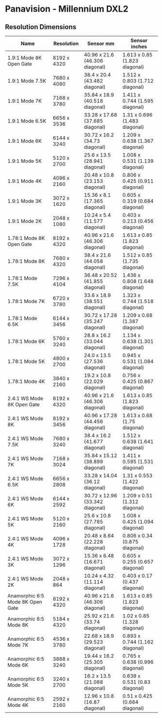 # Panavision - Millennium DXL2

## Resolution Dimensions

| Name                             | Resolution   | Sensor mm                       | Sensor inches                  |
|----------------------------------|--------------|---------------------------------|--------------------------------|
| 1.9:1 Mode 8K Open Gate          | 8192 x 4320  | 40.96 x 21.6 (46.306 diagonal)  | 1.613 x 0.85 (1.823 diagonal)  |
| 1.9:1 Mode 7.5K                  | 7680 x 4080  | 38.4 x 20.4 (43.482 diagonal)   | 1.512 x 0.803 (1.712 diagonal) |
| 1.9:1 Mode 7K                    | 7168 x 3780  | 35.84 x 18.9 (40.518 diagonal)  | 1.411 x 0.744 (1.595 diagonal) |
| 1.9:1 Mode 6.5K                  | 6656 x 3536  | 33.28 x 17.68 (37.685 diagonal) | 1.31 x 0.696 (1.483 diagonal)  |
| 1.9:1 Mode 6K                    | 6144 x 3240  | 30.72 x 16.2 (34.73 diagonal)   | 1.209 x 0.638 (1.367 diagonal) |
| 1.9:1 Mode 5K                    | 5120 x 2700  | 25.6 x 13.5 (28.941 diagonal)   | 1.008 x 0.531 (1.139 diagonal) |
| 1.9:1 Mode 4K                    | 4096 x 2160  | 20.48 x 10.8 (23.153 diagonal)  | 0.806 x 0.425 (0.911 diagonal) |
| 1.9:1 Mode 3K                    | 3072 x 1620  | 15.36 x 8.1 (17.365 diagonal)   | 0.605 x 0.319 (0.684 diagonal) |
| 1.9:1 Mode 2K                    | 2048 x 1080  | 10.24 x 5.4 (11.577 diagonal)   | 0.403 x 0.213 (0.456 diagonal) |
| 1.78:1 Mode 8K Open Gate         | 8192 x 4320  | 40.96 x 21.6 (46.306 diagonal)  | 1.613 x 0.85 (1.823 diagonal)  |
| 1.78:1 Mode 8K                   | 7680 x 4320  | 38.4 x 21.6 (44.058 diagonal)   | 1.512 x 0.85 (1.735 diagonal)  |
| 1.78:1 Mode 7.5K                 | 7296 x 4104  | 36.48 x 20.52 (41.855 diagonal) | 1.436 x 0.808 (1.648 diagonal) |
| 1.78:1 Mode 7K                   | 6720 x 3780  | 33.6 x 18.9 (38.551 diagonal)   | 1.323 x 0.744 (1.518 diagonal) |
| 1.78:1 Mode 6.5K                 | 6144 x 3456  | 30.72 x 17.28 (35.247 diagonal) | 1.209 x 0.68 (1.387 diagonal)  |
| 1.78:1 Mode 6K                   | 5760 x 3240  | 28.8 x 16.2 (33.044 diagonal)   | 1.134 x 0.638 (1.301 diagonal) |
| 1.78:1 Mode 5K                   | 4800 x 2700  | 24.0 x 13.5 (27.536 diagonal)   | 0.945 x 0.531 (1.084 diagonal) |
| 1.78:1 Mode 4K                   | 3840 x 2160  | 19.2 x 10.8 (22.029 diagonal)   | 0.756 x 0.425 (0.867 diagonal) |
| 2.4:1 WS Mode 8K Open Gate       | 8192 x 4320  | 40.96 x 21.6 (46.306 diagonal)  | 1.613 x 0.85 (1.823 diagonal)  |
| 2.4:1 WS Mode 8K                 | 8192 x 3456  | 40.96 x 17.28 (44.456 diagonal) | 1.613 x 0.68 (1.75 diagonal)   |
| 2.4:1 WS Mode 7.5K               | 7680 x 3240  | 38.4 x 16.2 (41.677 diagonal)   | 1.512 x 0.638 (1.641 diagonal) |
| 2.4:1 WS Mode 7K                 | 7168 x 3024  | 35.84 x 15.12 (38.899 diagonal) | 1.411 x 0.595 (1.531 diagonal) |
| 2.4:1 WS Mode 6.5K               | 6656 x 2808  | 33.28 x 14.04 (36.12 diagonal)  | 1.31 x 0.553 (1.422 diagonal)  |
| 2.4:1 WS Mode 6K                 | 6144 x 2592  | 30.72 x 12.96 (33.342 diagonal) | 1.209 x 0.51 (1.312 diagonal)  |
| 2.4:1 WS Mode 5K                 | 5120 x 2160  | 25.6 x 10.8 (27.785 diagonal)   | 1.008 x 0.425 (1.094 diagonal) |
| 2.4:1 WS Mode 4K                 | 4096 x 1728  | 20.48 x 8.64 (22.228 diagonal)  | 0.806 x 0.34 (0.875 diagonal)  |
| 2.4:1 WS Mode 3K                 | 3072 x 1296  | 15.36 x 6.48 (16.671 diagonal)  | 0.605 x 0.255 (0.657 diagonal) |
| 2.4:1 WS Mode 2K                 | 2048 x 864   | 10.24 x 4.32 (11.114 diagonal)  | 0.403 x 0.17 (0.437 diagonal)  |
| Anamorphic 6:5 Mode 8K Open Gate | 8192 x 4320  | 40.96 x 21.6 (46.306 diagonal)  | 1.613 x 0.85 (1.823 diagonal)  |
| Anamorphic 6:5 Mode 8K           | 5184 x 4320  | 25.92 x 21.6 (33.74 diagonal)   | 1.02 x 0.85 (1.328 diagonal)   |
| Anamorphic 6:5 Mode 7K           | 4536 x 3780  | 22.68 x 18.9 (29.523 diagonal)  | 0.893 x 0.744 (1.162 diagonal) |
| Anamorphic 6:5 Mode 6K           | 3888 x 3240  | 19.44 x 16.2 (25.305 diagonal)  | 0.765 x 0.638 (0.996 diagonal) |
| Anamorphic 6:5 Mode 5K           | 3240 x 2700  | 16.2 x 13.5 (21.088 diagonal)   | 0.638 x 0.531 (0.83 diagonal)  |
| Anamorphic 6:5 Mode 4K           | 2592 x 2160  | 12.96 x 10.8 (16.87 diagonal)   | 0.51 x 0.425 (0.664 diagonal)  |
